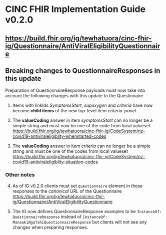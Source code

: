 # CINC FHIR Implementation Guide v0.2.0

## https://build.fhir.org/ig/tewhatuora/cinc-fhir-ig/Questionnaire/AntiViralEligibilityQuestionnaire

## Breaking changes to QuestionnaireResponses in this update

Preparation of QuestionnaireResponse payloads must now take into account the following changes with this update to the Questionaire
1. Items with linkIds _SymptomsStart_, _supoxygen_ and _criteria_ have now become **child items** of the new top-level item _criteria-panel_

2. The **valueCoding** answer in item _symptomsStart_  can no longer be a simple string and must now be one of the code from local valueset
  https://build.fhir.org/ig/tewhatuora/cinc-fhir-ig/CodeSystem/nz-covid19-antiviraleligiblity-whenstarted-codes

3. The **valueCoding** answer in item _criteria_  can no longer be a simple string and must be one of the codes from local valueset
  https://build.fhir.org/ig/tewhatuora/cinc-fhir-ig/CodeSystem/nz-covid19-antiviraleligiblity-situation-codes


### Other notes
4. As of IG v0.2.0 clients must set `questionnaire` element in these responses to the *canonical URL* of the Questionnaire
  https://build.fhir.org/ig/tewhatuora/cinc-fhir-ig/Questionnaire/AntiViralEligibilityQuestionnaire

5. The IG now defines QuestionnaireResponse examples to be `InstanceOf: QuestionnaireResponse` instead of `InstanceOf: ManaakiNgaTahiQuestionnaireResponse` but clients will not see any changes when preparing responses.
